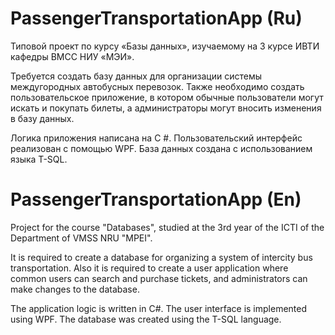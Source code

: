 # PassengerTransportationApp (Ru)

Типовой проект по курсу «Базы данных», изучаемому на 3 курсе ИВТИ кафедры ВМСС НИУ «МЭИ».

Требуется создать базу данных для организации системы междугородных автобусных перевозок. Также необходимо создать пользовательское приложение, в котором обычные пользователи могут искать и покупать билеты, а администраторы могут вносить изменения в базу данных.

Логика приложения написана на C #. Пользовательский интерфейс реализован с помощью WPF. База данных создана с использованием языка T-SQL.

# PassengerTransportationApp (En)

Project for the course "Databases", studied at the 3rd year of the ICTI of the Department of VMSS NRU "MPEI".

It is required to create a database for organizing a system of intercity bus transportation. Also it is required to create a user application where common users can search and purchase tickets, and administrators can make changes to the database.

The application logic is written in C#. The user interface is implemented using WPF. The database was created using the T-SQL language.
